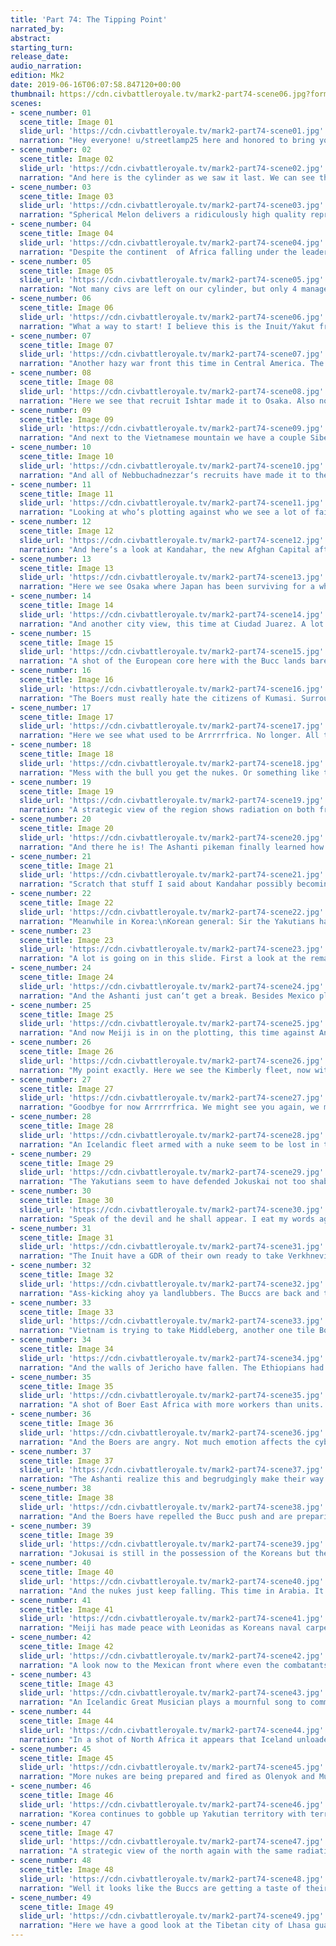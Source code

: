 ```yaml
---
title: 'Part 74: The Tipping Point'
narrated_by: 
abstract: 
starting_turn: 
release_date: 
audio_narration: 
edition: Mk2
date: 2019-06-16T06:07:58.847120+00:00 
thumbnail: https://cdn.civbattleroyale.tv/mark2-part74-scene06.jpg?format=webp&nearlossless=1
scenes:
- scene_number: 01
  scene_title: Image 01
  slide_url: 'https://cdn.civbattleroyale.tv/mark2-part74-scene01.jpg'
  narration: "Hey everyone! u/streetlamp25 here and honored to bring you this very exciting part 74?. Shout out to TPang for the opportunity. A lot of questions were left unanswered last part and hopefully they will be answered soon. Will the Boers repel the invaders once and for all? Will the Brazilians finally realize their golden opportunity in South America? How long will it take for the Inuit to swallow yet another civilization? Will the Mongolians ever stop using Helicopters in all ways but the proper one? Stay tuned to find out in another exciting edition of the Battle Royale!"
- scene_number: 02
  scene_title: Image 02
  slide_url: 'https://cdn.civbattleroyale.tv/mark2-part74-scene02.jpg'
  narration: "And here is the cylinder as we saw it last. We can see that the African coast continues to flip and the Inuit moving in. And let‘s not forget…. \n____________________\n|                                       |\n|                                       |\n|                  RIP               |\n|                                       |\n|               DAVID             |\n|                                       |\n|                                       |\n|                                       |"
- scene_number: 03
  scene_title: Image 03
  slide_url: 'https://cdn.civbattleroyale.tv/mark2-part74-scene03.jpg'
  narration: "Spherical Melon delivers a ridiculously high quality representation of the Boer Ryk. We here are Battle Royale (tm) can only be jealous as all hell of the consistent talent in this community."
- scene_number: 04
  scene_title: Image 04
  slide_url: 'https://cdn.civbattleroyale.tv/mark2-part74-scene04.jpg'
  narration: "Despite the continent  of Africa falling under the leadership of a wisened biomechanical neckbearded Afrikaner, the Inuit still retain their top spot due to their potential to power through Yakutia‘s territory like piss through snow."
- scene_number: 05
  scene_title: Image 05
  slide_url: 'https://cdn.civbattleroyale.tv/mark2-part74-scene05.jpg'
  narration: "Not many civs are left on our cylinder, but only 4 manage to remain neutral (albeit just because they aren‘t at war it doesn‘t mean there isn‘t a veritable slew of denouncements and passive-aggressive comments on other civ‘s facebook pages."
- scene_number: 06
  scene_title: Image 06
  slide_url: 'https://cdn.civbattleroyale.tv/mark2-part74-scene06.jpg'
  narration: "What a way to start! I believe this is the Inuit/Yakut front but can‘t really tell through all the smoke and radiation. Darkhan (Yakut) seems to have taken a leaf out of the Buccaneer chapter of How to Fight Wars Good. All the Inuit cities here are in the red or black but Darkhan doesn‘t exactly have an available strike team to do anything about it."
- scene_number: 07
  scene_title: Image 07
  slide_url: 'https://cdn.civbattleroyale.tv/mark2-part74-scene07.jpg'
  narration: "Another hazy war front this time in Central America. The Buccs have the clear tech advantage here and could be looking to make gains into Mexico. On another note the Australian subs had their bring your super old outdated unit to work day up in the top left."
- scene_number: 08
  scene_title: Image 08
  slide_url: 'https://cdn.civbattleroyale.tv/mark2-part74-scene08.jpg'
  narration: "Here we see that recruit Ishtar made it to Osaka. Also notice the lack of enemy units. Looks like Meiji will survive. For now."
- scene_number: 09
  scene_title: Image 09
  slide_url: 'https://cdn.civbattleroyale.tv/mark2-part74-scene09.jpg'
  narration: "And next to the Vietnamese mountain we have a couple Siberian nukes possibly preparing to nuke the Finns to oblivion. We also see a shot of newly acquired Sibirian Kabul with only an Afghan general in the area. Looks like they‘ll be holding on to that."
- scene_number: 10
  scene_title: Image 10
  slide_url: 'https://cdn.civbattleroyale.tv/mark2-part74-scene10.jpg'
  narration: "And all of Nebbuchadnezzar‘s recruits have made it to their respective destinations so let‘s take a quick break from the action to see what they have to tell us."
- scene_number: 11
  scene_title: Image 11
  slide_url: 'https://cdn.civbattleroyale.tv/mark2-part74-scene11.jpg'
  narration: "Looking at who‘s plotting against who we see a lot of fairly meaningless rump state politics. There probably won‘t be any important game hanging wars coming out of these."
- scene_number: 12
  scene_title: Image 12
  slide_url: 'https://cdn.civbattleroyale.tv/mark2-part74-scene12.jpg'
  narration: "And here‘s a look at Kandahar, the new Afghan Capital after the fall of Kabul. A couple productive and workable tiles that would allow Hotak to stay alive to live another day if they can work out a peace deal. We can also see a Sibir hovertank picking off any odd melee units very close to the city so that peace deal better come soon."
- scene_number: 13
  scene_title: Image 13
  slide_url: 'https://cdn.civbattleroyale.tv/mark2-part74-scene13.jpg'
  narration: "Here we see Osaka where Japan has been surviving for a while now. Not many resources around and that cannon isn‘t going to repel prospective invaders if they manage to send more than one boat. For now however the Japanese are focused on their anime version of Pride and Prejudice. \n~uguuuuuu"
- scene_number: 14
  scene_title: Image 14
  slide_url: 'https://cdn.civbattleroyale.tv/mark2-part74-scene14.jpg'
  narration: "And another city view, this time at Ciudad Juarez. A lot of pillaged tiles to the south and east but the Mexican capital keeps chugging our troops to try and repel the Buccs and their power infantry squads we saw earlier."
- scene_number: 15
  scene_title: Image 15
  slide_url: 'https://cdn.civbattleroyale.tv/mark2-part74-scene15.jpg'
  narration: "A shot of the European core here with the Bucc lands bare except for some radiation and some overworked workers. In other news Gustavus (Sweden) realized that he could never abolish leg day and makes peace with Leonidas. If there‘s one thing we can take away from this is never ever diss leg day."
- scene_number: 16
  scene_title: Image 16
  slide_url: 'https://cdn.civbattleroyale.tv/mark2-part74-scene16.jpg'
  narration: "The Boers must really hate the citizens of Kumasi. Surrounded by hovertanks, Kumasi is not going fall unless the Boers get a melee unit in there. And when I say surrounded I mean like SURROUNDED. That‘s a lot of tanks for one city, even if it is a capital. At this point the city will just be bombarded to death, a sad end."
- scene_number: 17
  scene_title: Image 17
  slide_url: 'https://cdn.civbattleroyale.tv/mark2-part74-scene17.jpg'
  narration: "Here we see what used to be Arrrrrfrica. No longer. All the Buccaneer cities we can see are in the black and the boers are in a great position to finally push the Buccs out with a GDR poised to take Bamako and plenty of units ready to go."
- scene_number: 18
  scene_title: Image 18
  slide_url: 'https://cdn.civbattleroyale.tv/mark2-part74-scene18.jpg'
  narration: "Mess with the bull you get the nukes. Or something like that. It appears as if the Inuit didn‘t like being nuked (who would) and are preparing a strike of their own. The Inuit have the troops to support their strike though so this might spell trouble for the Yakut."
- scene_number: 19
  scene_title: Image 19
  slide_url: 'https://cdn.civbattleroyale.tv/mark2-part74-scene19.jpg'
  narration: "A strategic view of the region shows radiation on both fronts of the wars with Khonuu flipping back to the Mongols but surrounded by the worst radiation of the region suggesting a nuclear strike. Maybe it wiped the helicopters out and forced the Mongols to find a new strategy. Hopefully."
- scene_number: 20
  scene_title: Image 20
  slide_url: 'https://cdn.civbattleroyale.tv/mark2-part74-scene20.jpg'
  narration: "And there he is! The Ashanti pikeman finally learned how to embark into the sea and is heading back to Boer territory albeit a one tile island. Maybe he‘s looking for some vacation. Meanwhile the battle of the century is heating up as a Boer carrier faces off against a Vietnamese carrier. In all seriousness Vietnam has a decent army here. Perhaps a new front to the war?"
- scene_number: 21
  scene_title: Image 21
  slide_url: 'https://cdn.civbattleroyale.tv/mark2-part74-scene21.jpg'
  narration: "Scratch that stuff I said about Kandahar possibly becoming a safe place for the Afghans to hole up. It‘s in the black with a Siberian power infantry within striking distance. Looks like we could see another death here folks. Prepare that F key."
- scene_number: 22
  scene_title: Image 22
  slide_url: 'https://cdn.civbattleroyale.tv/mark2-part74-scene22.jpg'
  narration: "Meanwhile in Korea:\nKorean general: Sir the Yakutians have been nuking people like crazy! what should we do?\nSejong: What are we gonna do, declare war?\nGeneral: Yes supreme leader. As you say. \nSejong: You‘re joking \nGeneral: You outlawed sarcasm yesterday remember?\nSejong: Ahh yes. Well get on with it then. And nuke something for the hell of it. We‘ll just say it was a test. \nTrue story. But anyway the Koreans already have Jokuskai surrounded and in the red. This definitely isn‘t Yakutias part."
- scene_number: 23
  scene_title: Image 23
  slide_url: 'https://cdn.civbattleroyale.tv/mark2-part74-scene23.jpg'
  narration: "A lot is going on in this slide. First a look at the remains of Etharabia with Jericho on the red. Thankfully for them, no enemy units are close (EXCEPT FOR THE GIANT RADIOACTIVE BOER SCORPIONS BUT THAT‘S OKAY NO NEED TO WORRY). Prime the F keys. The Jewish Inquisitor seems to have lost his protector as he wanders towards Gaza only now believing the stories of his homeland in red and gray. You‘ve got to feel sorry for them as now Hotak (Afghanistan) Is plotting against them. It seems as if the world is trying to stop the Jewish Inquisition from happening before it even starts. Yakutia also has made peace with Sibir in hopes of strengthening their eastern front."
- scene_number: 24
  scene_title: Image 24
  slide_url: 'https://cdn.civbattleroyale.tv/mark2-part74-scene24.jpg'
  narration: "And the Ashanti just can‘t get a break. Besides Mexico plotting against everyones favorite pikeman, look what Vietnam did! Just as the Ashanti were about to enjoy a nice relaxed beachfront vacation, Vietnam decided to spite the Ashanti and snipe the hot bed of the nice relaxed beachfront activities. The Ashanti are left with only their pool of tears to swim in, a sad replacement to nice relaxed beachfront activities."
- scene_number: 25
  scene_title: Image 25
  slide_url: 'https://cdn.civbattleroyale.tv/mark2-part74-scene25.jpg'
  narration: "And now Meiji is in on the plotting, this time against Anawrahta (Burma). And although Burma has been dead for a while now (since part 44, although rumour has it that a musician still roams the seas around Arabia entertaining sailors for a twenty), the Japanese might become a bit too greedy with their plotting and anger a legitimate power. Maybe not such a smart idea. While Japanese cannons are mighty, they‘re also cannons. And there‘s one so….."
- scene_number: 26
  scene_title: Image 26
  slide_url: 'https://cdn.civbattleroyale.tv/mark2-part74-scene26.jpg'
  narration: "My point exactly. Here we see the Kimberly fleet, now with more boats (a groundbreaking strategy) and a nuke. Shooting a nuke with a cannon is difficult and won‘t really prevent the nuke from ravaging the land but don’t tell Meiji that"
- scene_number: 27
  scene_title: Image 27
  slide_url: 'https://cdn.civbattleroyale.tv/mark2-part74-scene27.jpg'
  narration: "Goodbye for now Arrrrrfrica. We might see you again, we might not. Personally I want rum to rule the world but that glorious dream might have to be put on hold. The Boers have landed a hovertank in Iberia so it could be the start of Boerope."
- scene_number: 28
  scene_title: Image 28
  slide_url: 'https://cdn.civbattleroyale.tv/mark2-part74-scene28.jpg'
  narration: "An Icelandic fleet armed with a nuke seem to be lost in the warm waters of the pacific. Or are they? The Buccs core is still void of anything but workers, but the Icelandic troops would have to go through the wall of carriers, a daunting task in itself."
- scene_number: 29
  scene_title: Image 29
  slide_url: 'https://cdn.civbattleroyale.tv/mark2-part74-scene29.jpg'
  narration: "The Yakutians seem to have defended Jokuskai not too shabbily. It‘s still in the red but not as many sarcasm deprived Koreans surround it. Druzhna has also been lowed to the red however with Korean reinforcements ready in the south to go to either city."
- scene_number: 30
  scene_title: Image 30
  slide_url: 'https://cdn.civbattleroyale.tv/mark2-part74-scene30.jpg'
  narration: "Speak of the devil and he shall appear. I eat my words again as the Koreans power through and grab Jokusai. A GDR is ready to take Druzhna and free up the hovertanks to harass the Yakut settler who is just in the wrong place at the wrong time."
- scene_number: 31
  scene_title: Image 31
  slide_url: 'https://cdn.civbattleroyale.tv/mark2-part74-scene31.jpg'
  narration: "The Inuit have a GDR of their own ready to take Verkhnevilyuysk (say that 5 time fast). There seems to be every color of unit surrounding it except brown and blue. The Yakuts are really losing ground here and with two superpowers pushing on their core, they might not make it out of this one."
- scene_number: 32
  scene_title: Image 32
  slide_url: 'https://cdn.civbattleroyale.tv/mark2-part74-scene32.jpg'
  narration: "Ass-kicking ahoy ya landlubbers. The Buccs are back and they‘re all out of bubble gum. They have retaken most of the cities they lost the last time we looked here and Iceland has gotten in in the action. Now all the Boer cities are on the black and a Bucc paratrooper, after a rousing pep talk and a bottle of rum has landed alone in the heart of the Boers primed to snipe Quarzazate. With some luck they could actually hold it as the nearest Boer units are workers and a hovertank."
- scene_number: 33
  scene_title: Image 33
  slide_url: 'https://cdn.civbattleroyale.tv/mark2-part74-scene33.jpg'
  narration: "Vietnam is trying to take Middleberg, another one tile Boer city. Their plans of taking it with one boat (seriously the AI strategy is golden) should be foiled by the drone laden carriers sporadically placed around this shot."
- scene_number: 34
  scene_title: Image 34
  slide_url: 'https://cdn.civbattleroyale.tv/mark2-part74-scene34.jpg'
  narration: "And the walls of Jericho have fallen. The Ethiopians had a good run, building up a sizable empire in east Africa and Arabia but being so close to the Boers was always going to be a huge hurdle for Selassie. RIP."
- scene_number: 35
  scene_title: Image 35
  slide_url: 'https://cdn.civbattleroyale.tv/mark2-part74-scene35.jpg'
  narration: "A shot of Boer East Africa with more workers than units. Baghdad is in yellow but with only one hovertank attacking the Boers would be hard pressed to keep it if they could take it. Which they can’t because of the whole hovertank thing."
- scene_number: 36
  scene_title: Image 36
  slide_url: 'https://cdn.civbattleroyale.tv/mark2-part74-scene36.jpg'
  narration: "And the Boers are angry. Not much emotion affects the cyboergs these days, but prevent the Ashanti from nice relaxing beachfront activities?  DEATH. I mean 4 nukes is probably overkill. At this point what would remain of that strike wouldn‘t make nice relaxing beachfront activities enjoyable."
- scene_number: 37
  scene_title: Image 37
  slide_url: 'https://cdn.civbattleroyale.tv/mark2-part74-scene37.jpg'
  narration: "The Ashanti realize this and begrudgingly make their way back to the mainland noticing the Vietnamese border gore cutting Sri Lanka in two. They might want to talk to the inquisitor about freeing their respective homelands."
- scene_number: 38
  scene_title: Image 38
  slide_url: 'https://cdn.civbattleroyale.tv/mark2-part74-scene38.jpg'
  narration: "And the Boers have repelled the Bucc push and are preparing a push of their own. This remains one of the most fluctuating fronts of the entire BR. One turn you think the Buccs are gonna hold their land and he next the Boers have purged them out. Makes for great action and makes my job easy (except for the whole predicting part)"
- scene_number: 39
  scene_title: Image 39
  slide_url: 'https://cdn.civbattleroyale.tv/mark2-part74-scene39.jpg'
  narration: "Jokusai is still in the possession of the Koreans but the Yakuts have units nearby ready to flip it back. Druzhna is now in the black and will fall soon. Meanwhile in the top right Verkhnevilyuysk is also in the red. Worse news for the Yakut… The Mongol helicopters survived and are coming from the southeast."
- scene_number: 40
  scene_title: Image 40
  slide_url: 'https://cdn.civbattleroyale.tv/mark2-part74-scene40.jpg'
  narration: "And the nukes just keep falling. This time in Arabia. It looks like both sides were nuked and there‘s a nice fallout patch to commemorate the ruins of Damascus. Afghanistan keeps plotting against dead Civs just to make them feel powerful again."
- scene_number: 41
  scene_title: Image 41
  slide_url: 'https://cdn.civbattleroyale.tv/mark2-part74-scene41.jpg'
  narration: "Meiji has made peace with Leonidas as Koreans naval carpet extends close and closer to mainland Japan. A Finnish paratrooper is just “passing through” while two more look on from the north ready for their orders. Soon the hologram of Emperor Kekkonen could crackle through, “Execute order 66”."
- scene_number: 42
  scene_title: Image 42
  slide_url: 'https://cdn.civbattleroyale.tv/mark2-part74-scene42.jpg'
  narration: "A look now to the Mexican front where even the combatants can‘t tell if they‘ve been nuked again due to the insane amount of smoke. Ciudad Juarez is still in the red but has been reinforced by friendly Mexican units who are still out-teched by the Buccs"
- scene_number: 43
  scene_title: Image 43
  slide_url: 'https://cdn.civbattleroyale.tv/mark2-part74-scene43.jpg'
  narration: "An Icelandic Great Musician plays a mournful song to commemorate the lives and AI lost in the most recent glassing of West Africa and even Iberia. The death by nukes toll is getting higher and higher. Don‘t you just wish the World Council would abolish them? That was the first thing the AI in Civ IV would do…."
- scene_number: 44
  scene_title: Image 44
  slide_url: 'https://cdn.civbattleroyale.tv/mark2-part74-scene44.jpg'
  narration: "In a shot of North Africa it appears that Iceland unloaded their arsenal we saw last part here as well. No Boer is safe from the strength of suns. The Bucc holdings here are under siege from the Boers who demand revenge for their West African friends slain by the atom bomb. Boers don’t hate these cities as much as Kumasi but thats still a sizeable army."
- scene_number: 45
  scene_title: Image 45
  slide_url: 'https://cdn.civbattleroyale.tv/mark2-part74-scene45.jpg'
  narration: "More nukes are being prepared and fired as Olenyok and Mukhtuy are in the red and surrounded by the Yakut Navy and a mighty worker, killer of Inuit, conqueror of cities,  protector of Yakut, and all that jazz."
- scene_number: 46
  scene_title: Image 46
  slide_url: 'https://cdn.civbattleroyale.tv/mark2-part74-scene46.jpg'
  narration: "Korea continues to gobble up Yakutian territory with terrifyingly passive ease."
- scene_number: 47
  scene_title: Image 47
  slide_url: 'https://cdn.civbattleroyale.tv/mark2-part74-scene47.jpg'
  narration: "A strategic view of the north again with the same radiation problem that most people are having. The Inuit haven‘t made a large amount of progress this part but again keep slowly pushing through the Yakut. The addition of the Koreans to the war definitely will open the Yakut up even more."
- scene_number: 48
  scene_title: Image 48
  slide_url: 'https://cdn.civbattleroyale.tv/mark2-part74-scene48.jpg'
  narration: "Well it looks like the Buccs are getting a taste of their own medicine as multiple nukes are unleashed on Buccaneer Spain. The best news for the Buccs right now is that their caravel wasn‘t blown to bits."
- scene_number: 49
  scene_title: Image 49
  slide_url: 'https://cdn.civbattleroyale.tv/mark2-part74-scene49.jpg'
  narration: "Here we have a good look at the Tibetan city of Lhasa guarded by an invincible army….. Of caravans. But an army is an army and if you want to build a metric buttload of caravans go ahead. To each his own. \nThat‘s all folks. See you next time on the Battle Royale!"
---
```

